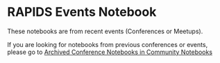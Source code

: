 # RAPIDS Events Notebook

These notebooks are from recent events (Conferences or Meetups).

If you are looking for notebooks from previous conferences or events, please go to [Archived Conference Notebooks in Community Notebooks](https://github.com/rapidsai-community/notebooks-contrib/tree/community_relaunch/the_rapids_archive/archive_conference_notebooks)